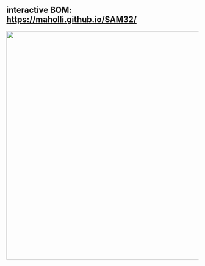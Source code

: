 ## interactive BOM: https://maholli.github.io/SAM32/

<p align="middle">
  <img width="600" src="https://github.com/maholli/SAM32/blob/master/docs/interactiveBOM.png">
</p>